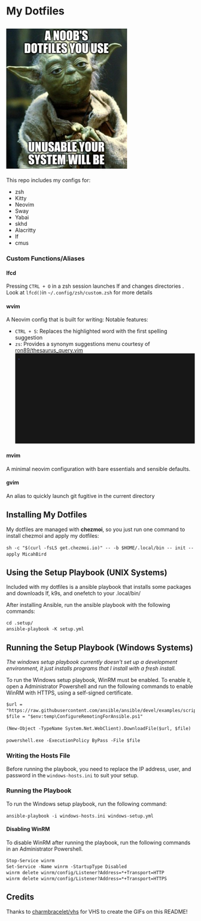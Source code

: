 # My Dotfiles

![meme](assets/images/meme.jpg)
---
This repo includes my configs for:
- zsh
- Kitty
- Neovim
- Sway
- Yabai
- skhd
- Alacritty
- lf
- cmus

### Custom Functions/Aliases

#### lfcd
Pressing `CTRL + O` in a zsh session launches lf and changes directories . Look at `lfcd()`in `~/.config/zsh/custom.zsh` for more details

#### wvim
A Neovim config that is built for writing:
Notable features: 
 - `CTRL + S`: Replaces the highlighted word with the first spelling suggestion
 - `zs`: Provides a synonym suggestions menu courtesy of [ron89/thesaurus_query.vim](https://github.com/ron89/thesaurus_query.vim)
![wvim demo gif](assets/images/wvim.gif)

#### mvim
A minimal neovim configuration with bare essentials and sensible defaults.

#### gvim
An alias to quickly launch git fugitive in the current directory

## Installing My Dotfiles
My dotfiles are managed with **chezmoi**, so you just run one command to install chezmoi and apply my dotfiles:

`sh -c "$(curl -fsLS get.chezmoi.io)" -- -b $HOME/.local/bin -- init --apply MicahBird`

## Using the Setup Playbook (UNIX Systems)
Included with my dotfiles is a ansible playbook that installs some packages and downloads lf, k9s, and onefetch to your .local/bin/

After installing Ansible, run the ansible playbook with the following commands:
```
cd .setup/
ansible-playbook -K setup.yml
```

## Running the Setup Playbook (Windows Systems)
_The windows setup playbook currently doesn't set up a development environment, it just installs programs that I install with a fresh install._

To run the Windows setup playbook, WinRM must be enabled. To enable it, open a Administrator Powershell and run the following commands to enable WinRM with HTTPS, using a self-signed certificate.

```
$url = "https://raw.githubusercontent.com/ansible/ansible/devel/examples/scripts/ConfigureRemotingForAnsible.ps1"
$file = "$env:temp\ConfigureRemotingForAnsible.ps1"

(New-Object -TypeName System.Net.WebClient).DownloadFile($url, $file)

powershell.exe -ExecutionPolicy ByPass -File $file
```

### Writing the Hosts File
Before running the playbook, you need to replace the IP address, user, and password in the `windows-hosts.ini` to suit your setup.

### Running the Playbook
To run the Windows setup playbook, run the following command:

`ansible-playbook -i windows-hosts.ini windows-setup.yml`

#### Disabling WinRM
To disable WinRM after running the playbook, run the following commands in an Administrator Powershell. 
```
Stop-Service winrm
Set-Service -Name winrm -StartupType Disabled
winrm delete winrm/config/Listener?Address=*+Transport=HTTP
winrm delete winrm/config/Listener?Address=*+Transport=HTTPS
```

## Credits

Thanks to [charmbracelet/vhs](https://github.com/charmbracelet/vhs) for VHS to create the GIFs on this README!
